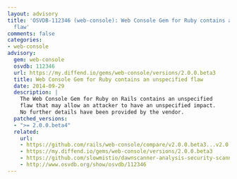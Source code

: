 ```yaml
---
layout: advisory
title: 'OSVDB-112346 (web-console): Web Console Gem for Ruby contains an unspecified
  flaw'
comments: false
categories:
- web-console
advisory:
  gem: web-console
  osvdb: 112346
  url: https://my.diffend.io/gems/web-console/versions/2.0.0.beta3
  title: Web Console Gem for Ruby contains an unspecified flaw
  date: 2014-09-29
  description: |
    The Web Console Gem for Ruby on Rails contains an unspecified
    flaw that may allow an attacker to have an unspecified impact.
    No further details have been provided by the vendor.
  patched_versions:
  - ">= 2.0.0.beta4"
  related:
    url:
    - https://github.com/rails/web-console/compare/v2.0.0.beta3...v2.0.0.beta4
    - https://my.diffend.io/gems/web-console/versions/2.0.0.beta3
    - https://github.com/slowmistio/dawnscanner-analysis-security-scanner-for-ruby-/blob/master/Roadmap.md
    - http://www.osvdb.org/show/osvdb/112346
---
```

